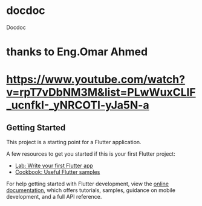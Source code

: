 # docdoc

Docdoc
# thanks to Eng.Omar Ahmed 
# https://www.youtube.com/watch?v=rpT7vDbNM3M&list=PLwWuxCLlF_ucnfkI-_yNRCOTI-yJa5N-a
## Getting Started

This project is a starting point for a Flutter application.

A few resources to get you started if this is your first Flutter project:

- [Lab: Write your first Flutter app](https://docs.flutter.dev/get-started/codelab)
- [Cookbook: Useful Flutter samples](https://docs.flutter.dev/cookbook)

For help getting started with Flutter development, view the
[online documentation](https://docs.flutter.dev/), which offers tutorials,
samples, guidance on mobile development, and a full API reference.
